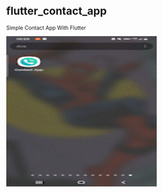 # flutter_contact_app
Simple Contact App With Flutter



<img src="https://github.com/Darkksideyoda/Darkksideyoda.github.io/blob/master/Urlimages/Screen_Recording_20220419-103008_AdobeCreativeCloudExpress.gif" width="400" height="400" />




